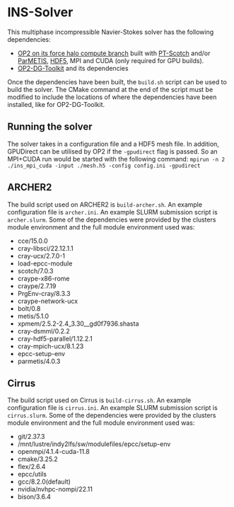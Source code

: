 # INS-Solver
This multiphase incompressible Navier-Stokes solver has the following dependencies:
- [OP2 on its force halo compute branch](https://github.com/OP-DSL/OP2-Common/tree/feature/force_halo_compute) built with [PT-Scotch](https://gitlab.inria.fr/scotch/scotch) and/or [ParMETIS](http://glaros.dtc.umn.edu/gkhome/metis/parmetis/download), [HDF5](https://www.hdfgroup.org/solutions/hdf5/), MPI and CUDA (only required for GPU builds).
- [OP2-DG-Toolkit]() and its dependencies

Once the dependencies have been built, the `build.sh` script can be used to build the solver. The CMake command at the end of the script must be modified to include the locations of where the dependencies have been installed, like for OP2-DG-Toolkit.

## Running the solver
The solver takes in a configuration file and a HDF5 mesh file. In addition, GPUDirect can be utilised by OP2 if the `-gpudirect` flag is passed. So an MPI+CUDA run would be started with the following command: `mpirun -n 2 ./ins_mpi_cuda -input ./mesh.h5 -config config.ini -gpudirect`

## ARCHER2
The build script used on ARCHER2 is `build-archer.sh`. An example configuration file is `archer.ini`. An example SLURM submission script is `archer.slurm`. Some of the dependencies were provided by the clusters module environment and the full module environment used was:
- cce/15.0.0
- cray-libsci/22.12.1.1
- cray-ucx/2.7.0-1
- load-epcc-module
- scotch/7.0.3
- craype-x86-rome
- craype/2.7.19
- PrgEnv-cray/8.3.3
- craype-network-ucx
- bolt/0.8
- metis/5.1.0
- xpmem/2.5.2-2.4_3.30__gd0f7936.shasta
- cray-dsmml/0.2.2
- cray-hdf5-parallel/1.12.2.1
- cray-mpich-ucx/8.1.23
- epcc-setup-env
- parmetis/4.0.3

## Cirrus
The build script used on Cirrus is `build-cirrus.sh`. An example configuration file is `cirrus.ini`. An example SLURM submission script is `cirrus.slurm`. Some of the dependencies were provided by the clusters module environment and the full module environment used was:
- git/2.37.3
- /mnt/lustre/indy2lfs/sw/modulefiles/epcc/setup-env
- openmpi/4.1.4-cuda-11.8
- cmake/3.25.2
- flex/2.6.4
- epcc/utils
- gcc/8.2.0(default)
- nvidia/nvhpc-nompi/22.11
- bison/3.6.4

